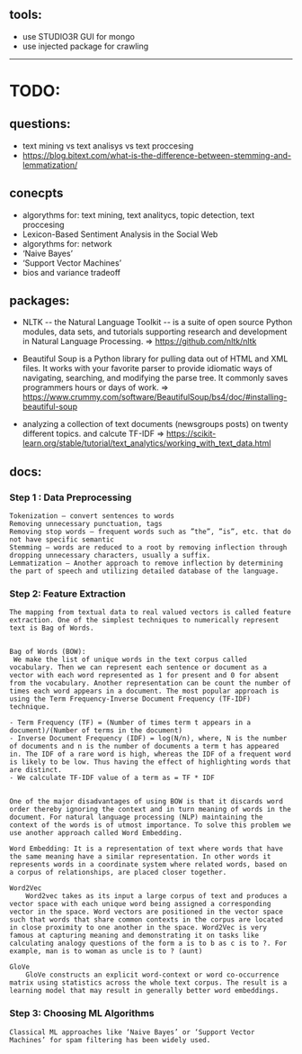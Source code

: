 ## tools:
- use STUDIO3R GUI for mongo
- use injected package for crawling

---

# TODO:

## questions:
- text mining vs text analisys vs  text proccesing
- https://blog.bitext.com/what-is-the-difference-between-stemming-and-lemmatization/

## conecpts
- algorythms for: text mining, text analitycs, topic detection, text proccesing
- Lexicon-Based Sentiment Analysis in the Social Web
- algorythms for: network
- ‘Naive Bayes’
- ‘Support Vector Machines’ 
- bios and variance tradeoff


## packages:
- NLTK -- the Natural Language Toolkit -- is a suite of open source Python modules, data sets, and tutorials supporting research and development in Natural Language Processing. => https://github.com/nltk/nltk

- Beautiful Soup is a Python library for pulling data out of HTML and XML files. It works with your favorite parser to provide idiomatic ways of navigating, searching, and modifying the parse tree. It commonly saves programmers hours or days of work. => https://www.crummy.com/software/BeautifulSoup/bs4/doc/#installing-beautiful-soup

-  analyzing a collection of text documents (newsgroups posts) on twenty different topics. and calcute TF-IDF => https://scikit-learn.org/stable/tutorial/text_analytics/working_with_text_data.html




## docs:
### Step 1 : Data Preprocessing

    Tokenization — convert sentences to words
    Removing unnecessary punctuation, tags
    Removing stop words — frequent words such as ”the”, ”is”, etc. that do not have specific semantic
    Stemming — words are reduced to a root by removing inflection through dropping unnecessary characters, usually a suffix.
    Lemmatization — Another approach to remove inflection by determining the part of speech and utilizing detailed database of the language.

### Step 2: Feature Extraction

    The mapping from textual data to real valued vectors is called feature extraction. One of the simplest techniques to numerically represent text is Bag of Words.


    Bag of Words (BOW):
     We make the list of unique words in the text corpus called vocabulary. Then we can represent each sentence or document as a vector with each word represented as 1 for present and 0 for absent from the vocabulary. Another representation can be count the number of times each word appears in a document. The most popular approach is using the Term Frequency-Inverse Document Frequency (TF-IDF) technique.

    - Term Frequency (TF) = (Number of times term t appears in a document)/(Number of terms in the document)
    - Inverse Document Frequency (IDF) = log(N/n), where, N is the number of documents and n is the number of documents a term t has appeared in. The IDF of a rare word is high, whereas the IDF of a frequent word is likely to be low. Thus having the effect of highlighting words that are distinct.
    - We calculate TF-IDF value of a term as = TF * IDF


    One of the major disadvantages of using BOW is that it discards word order thereby ignoring the context and in turn meaning of words in the document. For natural language processing (NLP) maintaining the context of the words is of utmost importance. To solve this problem we use another approach called Word Embedding.

    Word Embedding: It is a representation of text where words that have the same meaning have a similar representation. In other words it represents words in a coordinate system where related words, based on a corpus of relationships, are placed closer together.

    Word2Vec
        Word2vec takes as its input a large corpus of text and produces a vector space with each unique word being assigned a corresponding vector in the space. Word vectors are positioned in the vector space such that words that share common contexts in the corpus are located in close proximity to one another in the space. Word2Vec is very famous at capturing meaning and demonstrating it on tasks like calculating analogy questions of the form a is to b as c is to ?. For example, man is to woman as uncle is to ? (aunt) 

    GloVe
        GloVe constructs an explicit word-context or word co-occurrence matrix using statistics across the whole text corpus. The result is a learning model that may result in generally better word embeddings.

### Step 3: Choosing ML Algorithms
    Classical ML approaches like ‘Naive Bayes’ or ‘Support Vector Machines’ for spam filtering has been widely used.